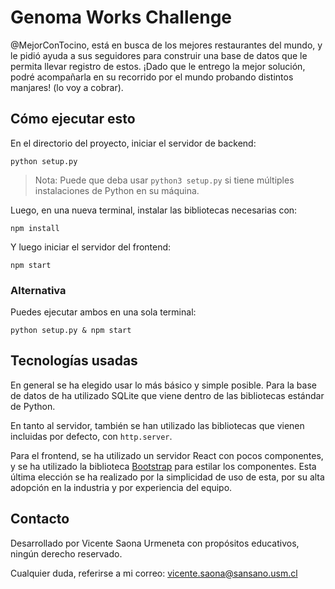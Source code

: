 # Genoma Works Challenge

@MejorConTocino, está en busca de los mejores restaurantes del mundo, y le pidió ayuda a sus seguidores para construir una base de datos que le permita llevar registro de estos. ¡Dado que le entrego la mejor solución, podré acompañarla en su recorrido por el mundo probando distintos manjares! (lo voy a cobrar).

## Cómo ejecutar esto

En el directorio del proyecto, iniciar el servidor de backend:

```python setup.py```

> Nota: Puede que deba usar `python3 setup.py` si tiene múltiples instalaciones de Python en su máquina.

Luego, en una nueva terminal, instalar las bibliotecas necesarias con:

```npm install```

Y luego iniciar el servidor del frontend:

```npm start```

### Alternativa

Puedes ejecutar ambos en una sola terminal:

```python setup.py & npm start```

## Tecnologías usadas

En general se ha elegido usar lo más básico y simple posible. Para la base de datos de ha utilizado SQLite que viene dentro de las bibliotecas estándar de Python.

En tanto al servidor, también se han utilizado las bibliotecas que vienen incluidas por defecto, con `http.server`.

Para el frontend, se ha utilizado un servidor React con pocos componentes, y se ha utilizado la biblioteca [Bootstrap](https://getbootstrap.com/) para estilar los componentes. Esta última elección se ha realizado por la simplicidad de uso de esta, por su alta adopción en la industria y por experiencia del equipo.

## Contacto

Desarrollado por Vicente Saona Urmeneta con propósitos educativos, ningún derecho reservado.

Cualquier duda, referirse a mi correo: vicente.saona@sansano.usm.cl